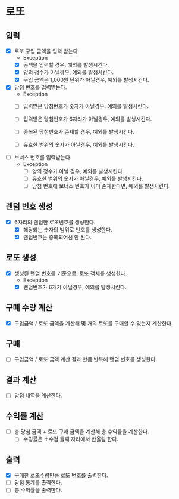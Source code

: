 # 로또

## 입력
- [x] 로또 구입 금액을 입력 받는다
  - Exception 
  - [x] 공백을 입력할 경우, 예외를 발생시킨다.
  - [x] 양의 정수가 아닐경우, 예외를 발생시킨다.
  - [x] 구입 금액은 1,000원 단위가 아닐경우, 예외를 발생시킨다.
  
- [x] 당첨 번호를 입력받는다. 
  - Exception
  - [ ] 입력받은 당첨번호가 숫자가 아닐경우, 예외를 발생시킨다.
  - [ ] 입력받은 당첨번호가 6자리가 아닐경우, 예외를 발생시킨다.
  - [ ] 중복된 당첨번호가 존재할 경우, 예외를 발생시킨다.
  - [ ] 유효한 범위의 숫자가 아닐경우, 예외를 발생시킨다.


- [ ] 보너스 번호를 입력받는다.
  - Exception
    - [ ] 양의 정수가 아닐 경우, 예외를 발생시킨다.
    - [ ] 유효한 범위의 숫자가 아닐경우, 예외를 발생시킨다.
    - [ ] 당첨 번호에 보너스 번호가 이미 존재한다면, 예외를 발생시킨다.

## 랜덤 번호 생성
- [x] 6자리의 랜덤한 로또번호를 생성한다.
  - [x] 해당되는 숫자의 범위로 번호를 생성한다.
  - [x] 랜덤번호는 중복되어선 안 된다.

## 로또 생성
- [x] 생성된 랜덤 번호를 기준으로, 로또 객체를 생성한다.
  - Exception
  - [x] 랜덤번호가 6개가 아닐경우, 예외를 발생시킨다.

## 구매 수량 계산
- [x] 구입금액 / 로또 금액을 계산해 몇 개의 로또를 구매할 수 있는지 계산한다. 

## 구매
- [ ] 구입금액 / 로또 금액 계산 결과 만큼 반복해 랜덤 번호를 생성한다.

## 결과 계산
- [ ] 당첨 내역을 계산한다.

## 수익률 계산
- [ ] 총 당첨 금액 + 로또 구매 금액을 계산해 총 수익률을 계산한다.
  - [ ] 수깅률은 소수점 둘째 자리에서 반올림 한다.

## 출력
- [x] 구매한 로또수량만큼 로또 번호를 출력한다.
- [ ] 당첨 통계를 출력한다.
- [ ] 총 수익률을 출력한다.